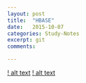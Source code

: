 ```yaml
---
layout: post
title:  "HBASE"
date:   2015-10-07
categories: Study-Notes
excerpt: git
comments:

---
```


[! alt text](https://cloud.githubusercontent.com/assets/5607138/10353198/34bc7b9a-6d09-11e5-8632-14041801690d.png)
[! alt text](https://cloud.githubusercontent.com/assets/5607138/10353244/c1ce9f9a-6d09-11e5-8cd5-70067b92b9eb.png)

